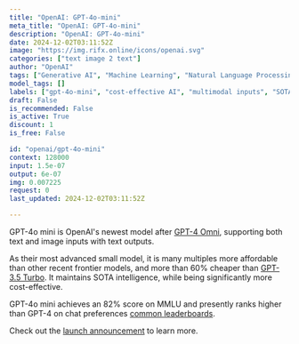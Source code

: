 ```yaml
---
title: "OpenAI: GPT-4o-mini"
meta_title: "OpenAI: GPT-4o-mini"
description: "OpenAI: GPT-4o-mini"
date: 2024-12-02T03:11:52Z
image: "https://img.rifx.online/icons/openai.svg"
categories: ["text image 2 text"]
author: "OpenAI"
tags: ["Generative AI", "Machine Learning", "Natural Language Processing", "advanced small model", "SOTA intelligence", "Technology", "multimodal inputs", "Chatbots", "cost-effective AI", "gpt-4o-mini", "OpenAI"]
model_tags: []
labels: ["gpt-4o-mini", "cost-effective AI", "multimodal inputs", "SOTA intelligence", "advanced small model"]
draft: False
is_recommended: False
is_active: True
discount: 1
is_free: False

id: "openai/gpt-4o-mini"
context: 128000
input: 1.5e-07
output: 6e-07
img: 0.007225
request: 0
last_updated: 2024-12-02T03:11:52Z

---
```


GPT-4o mini is OpenAI's newest model after [GPT-4 Omni](/openai/gpt-4o), supporting both text and image inputs with text outputs.

As their most advanced small model, it is many multiples more affordable than other recent frontier models, and more than 60% cheaper than [GPT-3.5 Turbo](/openai/gpt-3.5-turbo). It maintains SOTA intelligence, while being significantly more cost-effective.

GPT-4o mini achieves an 82% score on MMLU and presently ranks higher than GPT-4 on chat preferences [common leaderboards](https://arena.lmsys.org/).

Check out the [launch announcement](https://openai.com/index/gpt-4o-mini-advancing-cost-efficient-intelligence/) to learn more.

